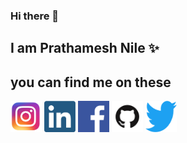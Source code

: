 ### Hi there 👋
## I am Prathamesh Nile ✨
## you can find me on these
[<img src="https://github.com/nileprathamesh1/logos/blob/master/instagram-logo.png" width="50" height="50" />](https://www.instagram.com/dr.winter__1512/)
[<img src="https://github.com/nileprathamesh1/logos/blob/master/linkedin%20logo.png" width="50" height="50" />](https://www.linkedin.com/in/prathamesh-nile-51960216b/)
[<img src="https://github.com/nileprathamesh1/logos/blob/master/facebook_logo.png" width="50" height="50" />](https://www.facebook.com/profile.php?id=100009048113675)
[<img src="https://github.com/nileprathamesh1/logos/blob/master/github_logo.png" width="50" height="50" />](https://github.com/nileprathamesh1/)
[<img src="https://github.com/nileprathamesh1/logos/blob/master/twitter_logo.png" width="50" height="50" />](https://twitter.com/NilePratham1512)




<!--
**nileprathamesh1/nileprathamesh1** is a ✨ _special_ ✨ repository because its `README.md` (this file) appears on your GitHub profile.

Here are some ideas to get you started:

- 🔭 I’m currently working on ...
- 🌱 I’m currently learning ...
- 👯 I’m looking to collaborate on ...
- 🤔 I’m looking for help with ...
- 💬 Ask me about ...
- 📫 How to reach me: ...
- 😄 Pronouns: ...
- ⚡ Fun fact: ...
-->
